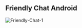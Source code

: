 ## Friendly Chat Android

![Friendly-Chat-1](https://user-images.githubusercontent.com/94663542/226074348-031ae493-47dd-4010-9cf3-021ad107be69.png)
